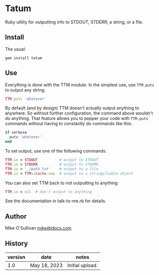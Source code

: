 # Tatum
Ruby utility for outputting info to STDOUT, STDERR, a string, or a file.


## Install

The usual:

```
gem install tatum
```

## Use

Everything is done with the TTM module. In the simplest use, use `TTM.puts` to
output any string:

```ruby
TTM.puts 'whatever'
```

By default (and by design) TTM doesn't actually output anything to anywhere.
So without further configuration, the command above wouldn't do anything. That
feature allows you to pepper your code with `TTM.puts` commands without having to
constantly do commands like this:

```ruby
if verbose
  puts 'whatever'
end
```

To set output, use one of the following commands:

```ruby
TTM.io = STDOUT          # output to STDOUT
TTM.io = STDERR          # output to STDERR
TTM.io = './path.txt'    # output to a file
TTM.io = TTM::Cache.new  # output to a stringifiable object
```

You can also set TTM back to not outputting to anything:

```ruby
TTM.io = nil  # don't output to anything
```

See the documentation in talk-to-me.rb for details.

## Author

Mike O'Sullivan
mike@idocs.com

## History

| version  | date         | notes           |
|----------|--------------|-----------------|
| 1.0      | May 18, 2023 | Initial upload. |